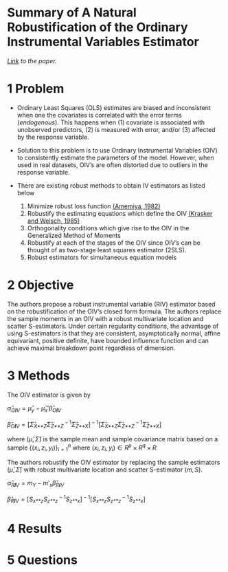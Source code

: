 Summary of A Natural Robustification of the Ordinary Instrumental
Variables Estimator
================

*[Link](https://onlinelibrary.wiley.com/doi/10.1111/biom.12043) to the
paper.*

# 1 Problem

-   Ordinary Least Squares (OLS) estimates are biased and inconsistent
    when one the covariates is correlated with the error terms
    (*endogenous*). This happens when (1) covariate is associated with
    unobserved predictors, (2) is measured with error, and/or (3)
    affected by the response variable.

-   Solution to this problem is to use Ordinary Instrumental Variables
    (OIV) to consistently estimate the parameters of the model. However,
    when used in real datasets, OIV’s are often distorted due to
    outliers in the response variable.

-   There are existing robust methods to obtain IV estimators as listed
    below

    1.  Minimize robust loss function
        [(Amemiya, 1982)](https://www.jstor.org/stable/1912608?seq=1#metadata_info_tab_contents)
    2.  Robustify the estimating equations which define the OIV
        [(Krasker and
        Welsch, 1985)](https://www.jstor.org/stable/1913223?seq=1#metadata_info_tab_contents)
    3.  Orthogonality conditions which give rise to the OIV in the
        Generalized Method of Moments
    4.  Robustify at each of the stages of the OIV since OIV’s can be
        thought of as two-stage least squares estimator (2SLS).
    5.  Robust estimators for simultaneous equation models

# 2 Objective

The authors propose a robust instrumental variable (RIV) estimator based
on the robustification of the OIV’s closed form formula. The authors
replace the sample moments in an OIV with a robust multivariate location
and scatter S-estimators. Under certain regularity conditions, the
advantage of using S-estimators is that they are consistent,
asymptotically normal, affine equivariant, positive definite, have
bounded influence function and can achieve maximal breakdown point
regardless of dimension.

# 3 Methods

The OIV estimator is given by

*α̂*<sub>*O**I**V*</sub> = *μ̂*<sub>*y*</sub> − *μ̂*<sub>*x*</sub>′*β̂*<sub>*O**I**V*</sub>

*β̂*<sub>*O**I**V*</sub> = \[*Σ̂*<sub>*X**Z*</sub>*Σ̂*<sub>*Z**Z*</sub><sup> − 1</sup>*Σ̂*<sub>*Z**X*</sub>\]<sup> − 1</sup>\[*Σ̂*<sub>*X**Z*</sub>*Σ̂*<sub>*Z**Z*</sub><sup> − 1</sup>*Σ̂*<sub>*Z**X*</sub>\]

where (*μ̂*, *Σ̂*) is the sample mean and sample covariance matrix based
on a sample
{(*x*<sub>*i*</sub>, *z*<sub>*i*</sub>, *y*<sub>*i*</sub>)}<sub>*i* = 1</sub><sup>*n*</sup>
where
(*x*<sub>*i*</sub>, *z*<sub>*i*</sub>, *y*<sub>*i*</sub>) ∈ *R*<sup>*p*</sup> × *R*<sup>*q*</sup> × *R*

The authors robustify the OIV estimator by replacing the sample
estimators (*μ̂*, *Σ̂*) with robust multivariate location and scatter
S-estimator (*m*, *S*).

*α̂*<sub>*R**I**V*</sub> = *m*<sub>*Y*</sub> − *m*′<sub>*x*</sub>*β̂*<sub>*R**I**V*</sub>

*β̂*<sub>*R**I**V*</sub> = \[*S*<sub>*x**z*</sub>*S*<sub>*z**z*</sub><sup> − 1</sup>*S*<sub>*z**x*</sub>\]<sup> − 1</sup>\[*S*<sub>*x**z*</sub>*S*<sub>*z**z*</sub><sup> − 1</sup>*S*<sub>*z**x*</sub>\]

# 4 Results

# 5 Questions
